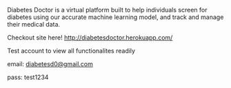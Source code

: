 Diabetes Doctor is a virtual platform built to help individuals screen for diabetes using our accurate machine learning model, and track and manage their medical data.

Checkout site here!
http://diabetesdoctor.herokuapp.com/

Test account to view all functionalites readily

email: diabetesd0@gmail.com

pass: test1234
